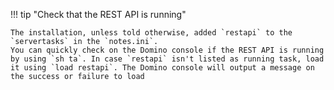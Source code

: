 !!! tip "Check that the REST API is running"

    The installation, unless told otherwise, added `restapi` to the `servertasks` in the `notes.ini`.
    You can quickly check on the Domino console if the REST API is running by using `sh ta`. In case `restapi` isn't listed as running task, load it using `load restapi`. The Domino console will output a message on the success or failure to load
